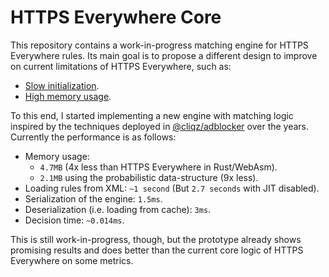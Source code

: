 # HTTPS Everywhere Core

This repository contains a work-in-progress matching engine for HTTPS
Everywhere rules. Its main goal is to propose a different design to
improve on current limitations of HTTPS Everywhere, such as:

* [Slow initialization](https://trac.torproject.org/projects/tor/ticket/23719).
* [High memory usage](https://github.com/EFForg/https-everywhere/issues/12232).

To this end, I started implementing a new engine with matching logic inspired by
the techniques deployed in [@cliqz/adblocker](https://github.com/cliqz-oss/adblocker)
over the years. Currently the performance is as follows:
* Memory usage:
    * `4.7MB` (4x less than HTTPS Everywhere in Rust/WebAsm).
    * `2.1MB` using the probabilistic data-structure (9x less).
* Loading rules from XML: `~1 second` (But `2.7 seconds` with JIT disabled).
* Serialization of the engine: `1.5ms`.
* Deserialization (i.e. loading from cache): `3ms`.
* Decision time: `~0.014ms`.

This is still work-in-progress, though, but the prototype already shows
promising results and does better than the current core logic of HTTPS
Everywhere on some metrics.
